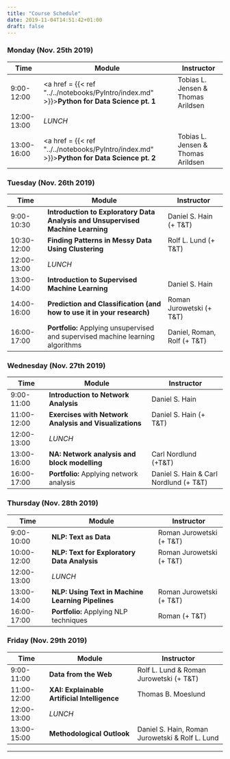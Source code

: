 ```yaml
---
title: "Course Schedule"
date: 2019-11-04T14:51:42+01:00
draft: false
---
```


### Monday (Nov. 25th 2019)
| Time        | Module                                                       | Instructor                          |
| ----------- | ------------------------------------------------------------ | ----------------------------------- |
| 9:00-12:00  | <a href = {{< ref "../../notebooks/PyIntro/index.md" >}}>**Python for Data Science pt. 1** | Tobias L. Jensen & Thomas Arildsen |
| 12:00-13:00 | *LUNCH*                                                      |                                     |
| 13:00-16:00 | <a href = {{< ref "../../notebooks/PyIntro/index.md" >}}>**Python for Data Science pt. 2** | Tobias L. Jensen & Thomas Arildsen |

### Tuesday (Nov. 26th 2019)
| Time        | Module                                                       | Instructor                |
| ----------- | ------------------------------------------------------------ | ------------------------- |
| 9:00-10:30  | **Introduction to Exploratory Data Analysis and Unsupervised Machine Learning**               | Daniel S. Hain (+ T&T)     |
| 10:30-12:00 | **Finding Patterns in Messy Data Using Clustering**                          | Rolf L. Lund (+ T&T)        |
| 12:00-13:00 | *LUNCH*                                                      |                           |
| 13:00-14:00 | **Introduction to Supervised Machine Learning**         | Daniel S. Hain            |
| 14:00-16:00 | **Prediction and Classification (and how to use it in your research)**                        | Roman Jurowetski (+ T&T)    |
| 16:00-17:00 | **Portfolio:** Applying unsupervised and supervised machine learning algorithms | Daniel, Roman, Rolf (+ T&T) |
### Wednesday (Nov. 27th 2019)
| Time        | Module                                                       | Instructor           |
| ------------- | ------------------------------------------------------------ | -------------------- |
| 9:00-11:00  | **Introduction to Network Analysis**| Daniel S. Hain       |
| 11:00-12:00 | **Exercises with Network Analysis and Visualizations**| Daniel S. Hain (+ T&T) |
| 12:00-13:00 | *LUNCH*                                                      |                      |
| 13:00-16:00 | **NA: Network analysis and block modelling**| Carl Nordlund (+T&T) |
| 16:00-17:00 | **Portfolio:** Applying network analysis                     | Daniel S. Hain & Carl Nordlund (+ T&T)   |
### Thursday (Nov. 28th 2019)
| Time        | Module                                                       | Instructor             |
| ----------- | ------------------------------------------------------------ | ---------------------- |
| 9:00-10:00  | **NLP: Text as Data**| Roman Jurowetski (+ T&T)      |
| 10:00-12:00 | **NLP: Text for Exploratory Data Analysis**| Roman Jurowetski (+ T&T) |
| 12:00-13:00 | *LUNCH*                                                      |                        |
| 13:00-14:00 | **NLP: Using Text in Machine Learning Pipelines**| Roman Jurowetski (+ T&T) |
| 16:00-17:00 | **Portfolio:** Applying NLP techniques                       | Roman (+ T&T)            |
### Friday (Nov. 29th 2019)

| Time        | Module                                                       | Instructor                      |
| ----------- | ------------------------------------------------------------ | ------------------------------- |
| 9:00-11:00  | **Data from the Web**| Rolf L. Lund & Roman Jurowetski (+ T&T)|
| 11:00-12:00 | **XAI: Explainable Artificial Intelligence**                                    | Thomas B. Moeslund              |
| 12:00-13:00 | *LUNCH*                                                      |                                 |
| 13:00-15:00 | **Methodological Outlook** | Daniel S. Hain, Roman Jurowetski & Rolf L. Lund |

---

